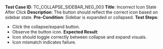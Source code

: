 **Test Case ID**: TC_COLLAPSE_SIDEBAR_NEG_003
**Title**: Incorrect Icon State After Click
**Description**: The button should reflect the correct icon based on sidebar state.
**Pre-Condition**: Sidebar is expanded or collapsed.
**Test Steps**:
  * Click the collapse/expand button.
  * Observe the button icon.
**Expected Result**:
  * Icon should toggle correctly between collapse and expand visuals.
  * Icon mismatch indicates failure.